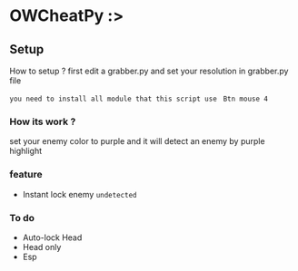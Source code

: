 # OWCheatPy :>

## Setup
How to setup ? first edit a grabber.py and set your resolution in grabber.py file

`you need to install all module that this script use `  ` Btn mouse 4 `

### How its work ?
set your enemy color to purple and it will detect an enemy by purple highlight

### feature

* Instant lock enemy `undetected `

### To do

 * Auto-lock Head 
 * Head only 
 * Esp 
